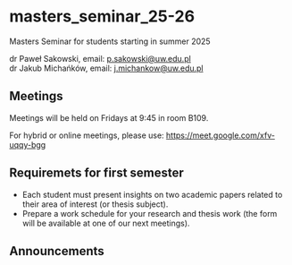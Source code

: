 # masters_seminar_25-26
Masters Seminar for students starting in summer 2025

dr Paweł Sakowski, email: p.sakowski@uw.edu.pl\
dr Jakub Michańków, email: j.michankow@uw.edu.pl

## Meetings

Meetings will be held on Fridays at 9:45 in room B109.

For hybrid or online meetings, please use:  https://meet.google.com/xfv-uqqy-bgg

## Requiremets for first semester

- Each student must present insights on two academic papers related to their area of interest (or thesis subject).
- Prepare a work schedule for your research and thesis work (the form will be available at one of our next meetings).

## Announcements
